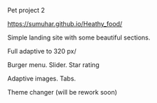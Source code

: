 Pet project 2

https://sumuhar.github.io/Heathy_food/

Simple landing site with some beautiful sections.

Full adaptive to 320 px/

Burger menu. Slider. Star rating

Adaptive images. Tabs.

Theme changer (will be rework soon)
